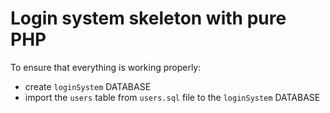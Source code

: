 # Login system skeleton with pure PHP
To ensure that everything is working properly:
* create `loginSystem` DATABASE
* import the `users` table from `users.sql` file to the `loginSystem` DATABASE
